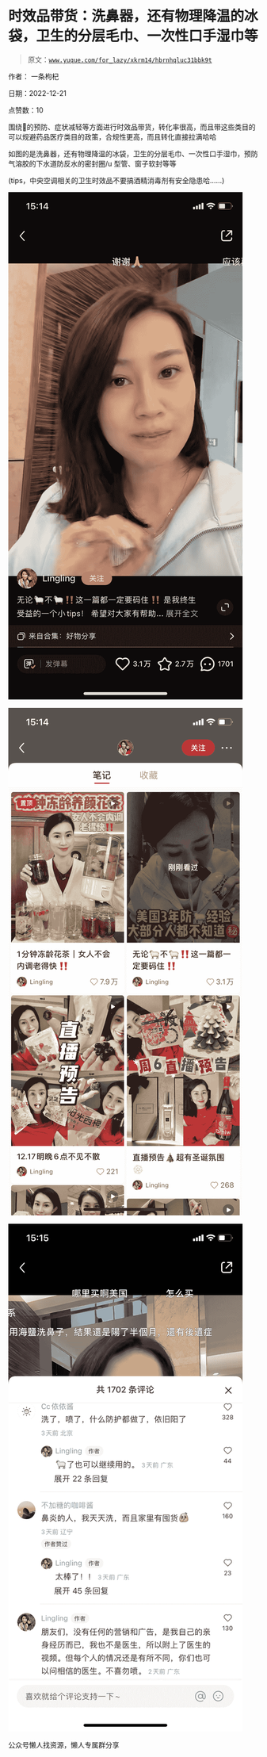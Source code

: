 # 时效品带货：洗鼻器，还有物理降温的冰袋，卫生的分层毛巾、一次性口手湿巾等

> 原文：[`www.yuque.com/for_lazy/xkrm14/hbrnhqluc31bbk9t`](https://www.yuque.com/for_lazy/xkrm14/hbrnhqluc31bbk9t)



作者： 一条枸杞



日期：2022-12-21



点赞数：10



围绕🐑的预防、症状减轻等方面进行时效品带货，转化率很高，而且带这些类目的可以规避药品医疗类目的政策，合规性更高，而且转化直接拉满哈哈



如图的是洗鼻器，还有物理降温的冰袋，卫生的分层毛巾、一次性口手湿巾，预防气溶胶的下水道防反水的密封圈/u 型管、窗子软封等等



(tips，中央空调相关的卫生时效品不要搞酒精消毒剂有安全隐患哈……)



![](img/c90dc1992daac0d31fe4b75cb3fffb5d.png)



![](img/18a9503a47d47a474cf894e992e8782f.png)



![](img/3fab8be2610cec57a1e751c3b8766bd7.png)



公众号懒人找资源，懒人专属群分享

